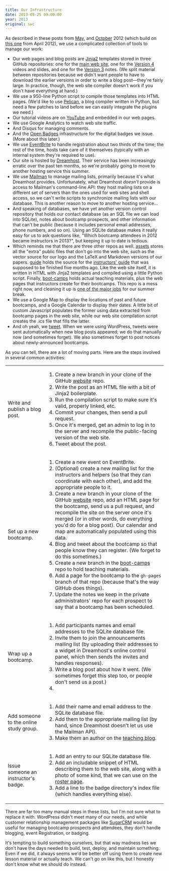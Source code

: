 ```yaml
---
title: Our Infrastructure
date: 2013-05-25 09:00:00
year: 2013
original: swc
---
```

<p>
  As described in these posts from
  <a href="{{site.baseurl}}/blog/2012/05/whats-wrong-with-all-this">May</a>,
  and
  <a href="{{site.baseurl}}/blog/2012/10/rebuilding-redux.html">October</a>
  2012
  (which build on
  <a href="{{site.baseurl}}/blog/2012/04/behind-the-scenes-or-the-ethics-of-cultivating-discontent.html">this one</a>
  from April 2012),
  we use a complicated collection of tools to manage our work:
</p>
<ul>
  <li>
    Our web pages and blog posts are <a href="http://jinja.pocoo.org/">Jinja2</a> templates
    stored in three GitHub repositories:
    one for the <a href="{{site.github_url}}/website">main web site</a>,
    one for the <a href="{{site.github_url}}/lessons_4_0">Version 4</a> videos and slides,
    and one for the <a href="{{site.github_url}}/lessons_3_0">Version 3</a> notes.
    (We split material between repositories
    because we didn't want people to have to download the earlier versions
    in order to write a blog post&mdash;they're fairly large.
    In practice,
    though,
    the web site compiler doesn't work if you don't have everything at hand.)
  </li>
  <li>
    We use a 950-line Python script to compile those templates into HTML pages.
    (We'd like to use <a href="http://blog.getpelican.com/">Pelican</a>,
    a blog compiler written in Python,
    but need a few patches to land before we can easily integrate the plugins we need.)
  </li>
  <li>
    Our tutorial videos are on <a href="https://www.youtube.com/user/softwarecarpentry">YouTube</a>
    and embedded in our web pages.
  </li>
  <li>
    We use Google Analytics to watch web site traffic.
  </li>
  <li>
    And Disqus for managing comments.
  </li>
  <li>
    And the <a href="http://openbadges.org">Open Badges</a> infrastructure
    for the digital badges we issue.
    (More about this later.)
  </li>
  <li>
    We use <a href="http://software-carpentry.eventbrite.ca/">EventBrite</a> to handle registration
    about two thirds of the time;
    the rest of the time,
    hosts take care of it themselves
    (typically with an internal system they're required to use).
  </li>
  <li>
    Our site is hosted by <a href="http://www.dreamhost.com/">Dreamhost</a>.
    Their service has been increasingly erratic over the past ten months,
    so we're probably going to move to another hosting service this summer.
  </li>
  <li>
    We use <a href="http://www.gnu.org/software/mailman/">Mailman</a> to manage mailing lists,
    primarily because it's what Dreamhost provides.
    Unfortunately,
    what Dreamhost <em>doesn't</em> provide is access to Mailman's command-line API:
    they host mailing lists on a different set of servers
    than the ones used for web sites and shell access,
    so we can't write scripts to synchronize mailing lists with our database.
    This is another reason to move to another hosting service&hellip;
  </li>
  <li>
    And speaking of databases,
    we have yet another version control repository that holds our contact database
    (as an SQL file we can load into SQLite),
    notes about bootcamp prospects,
    and other information that can't be public
    (because it includes personal email addresses, phone numbers, and so on).
    Using an SQLite database makes it really easy for us to ask questions like,
    "Which bootcamp attendees in 2012 became instructors in 2013?",
    but keeping it up to date is tedious.
  </li>
  <li>
    Which reminds me that there are three other repos as well.
    <a href="{{site.github_url}}/assets">assets</a>
    stores all the "extra" public files that don't go into the web site,
    such as the vector source for our logo
    and the LaTeX and Markdown versions of our papers.
    <a href="{{site.github_url}}/guide">guide</a>
    holds the source for
    the <a href="http://guide.software-carpentry.org">instructors' guide</a>
    that was supposed to be finished five months ago.
    Like the web site itself,
    it is written in HTML with Jinja2 templates
    and compiled using a little Python script.
    Finally,
    <a href="{{site.github_url}}/boot-camps">boot-camps</a>
    holds actual teaching materials,
    plus the web pages that instructors create for their bootcamps.
    This repo is a mess right now,
    and cleaning it up is
    <a href="{{site.baseurl}}/blog/2013/05/planning-for-the-break.html#bc">one of the major jobs</a>
    for our summer break.
  </li>
  <li>
    We use a Google Map to display the locations of past and future bootcamps,
    and a Google Calendar to display their dates.
    A little bit of custom Javascript populates the former
    using data extracted from bootcamp pages in the web site,
    while our web site compilation script creates the .ics file
    that fills the latter.
  </li>
  <li>
    And oh yeah,
    we <a href="https://twitter.com/swcarpentry/">tweet</a>.
    When we were using WordPress,
    tweets were sent automatically when new blog posts appeared;
    we do that manually now
    (and sometimes forget).
    We also sometimes forget to post notices about newly-announced bootcamps.
  </li>
</ul>
<p>
  As you can tell,
  there are a lot of moving parts.
  Here are the steps involved in several common activities:
</p>
<table class="table table-striped">
  <tr>
    <td>Write and publish a blog post.</td>
    <td>
      <ol>
        <li>
          Create a new branch in your clone of the GitHub <a href="{{site.github_url}}/website">website</a> repo.
        </li>
        <li>
          Write the post as an HTML file with a bit of Jinja2 boilerplate.
        </li>
        <li>
          Run the compilation script to make sure it's valid, properly linked, etc.
        </li>
        <li>
          Commit your changes, then send a pull request.
        </li>
        <li>
          Once it's merged,
          get an admin to log in to the server
          and recompile the public-facing version of the web site.
        </li>
        <li>
          Tweet about the post.
        </li>
      </ol>
    </td>
  </tr>
  <tr>
    <td>Set up a new bootcamp.</td>
    <td>
      <ol>
        <li>
          Create a new event on EventBrite.
        </li>
        <li>
          (Optional) create a new mailing list for the instructors and helpers
          (so that they can coordinate with each other),
          and add the appropriate people to it.
        </li>
        <li>
          Create a new branch in your clone of the GitHub <a href="{{site.github_url}}/website">website</a> repo,
          add an HTML page for the bootcamp,
          send us a pull request,
          and recompile the site on the server once it's merged
          (or in other words,
          do everything you'd do for a blog post).
          Our calendar and map are automatically populated using this data.
        </li>
        <li>
          Blog and tweet about the bootcamp so that people know they can register.
          (We forget to do this sometimes.)
        </li>
        <li>
          Create a new branch in the <a href="{{site.github_url}}/boot-camps">boot-camps</a> repo
          to hold teaching materials.
        </li>
        <li>
          Add a page for the bootcamp to the <code>gh-pages</code> branch of that repo
          (because that's the way GitHub does things).
        </li>
        <li>
          Update the notes we keep in the private administrators' repo for each prospect
          to say that a bootcamp has been scheduled.
        </li>
      </ol>
    </td>
  </tr>
  <tr>
    <td>Wrap up a bootcamp.</td>
    <td>
      <ol>
        <li>
          Add participants names and email addresses to the SQLite database file.
        </li>
        <li>
          Invite them to join the announcements mailing list
          (by uploading their addresses to a widget in Dreamhost's online control panel,
          which then sends the invites and handles responses).
        </li>
        <li>
          Write a blog post about how it went.
          (We sometimes forget this step too,
          or people don't send us a post.)
        </li>
        <li>
        </li>
      </ol>
    </td>
  </tr>
  <tr>
    <td>Add someone to the online study group.</td>
    <td>
      <ol>
        <li>
          Add their name and email address to the SQLite database file.
        </li>
        <li>
          Add them to the appropriate mailing list
          (by hand,
          since Dreamhost doesn't let us use the Mailman API).
        </li>
        <li>
          Make them an author on the
          <a href="{{site.training_url}}">teaching blog</a>.
        </li>
      </ol>
    </td>
  </tr>
  <tr>
    <td>Issue someone an instructor's badge.</td>
    <td>
      <ol>
        <li>
          Add an entry to our SQLite database file.
        </li>
        <li>
          Add an includable snippet of HTML describing them to the web site,
          along with a photo of some kind,
          that we can use on the <a href="{{site.baseurl}}/team/">roster page</a>.
        </li>
        <li>
          Add a line to the badge directory's index file
          (which handles everything else).
        </li>
      </ol>
    </td>
  </tr>
</table>
<p>
  There are far too many manual steps in these lists,
  but I'm not sure what to replace it with.
  WordPress didn't meet many of our needs,
  and while customer relationship management packages like <a href="http://www.sugarcrm.com/">SugarCRM</a>
  would be useful for managing bootcamp prospects and attendees,
  they don't handle blogging, event Registration, or badging.
</p>
<p>
  It's tempting to build something ourselves,
  but that way madness lies
  we don't have the days needed to build, test, deploy, and maintain something.
  Even if we did,
  it always seems we'd be better off using them
  to create new lesson material
  or actually teach.
  We can't go on like this,
  but I honestly don't know what we should do instead.
</p>
